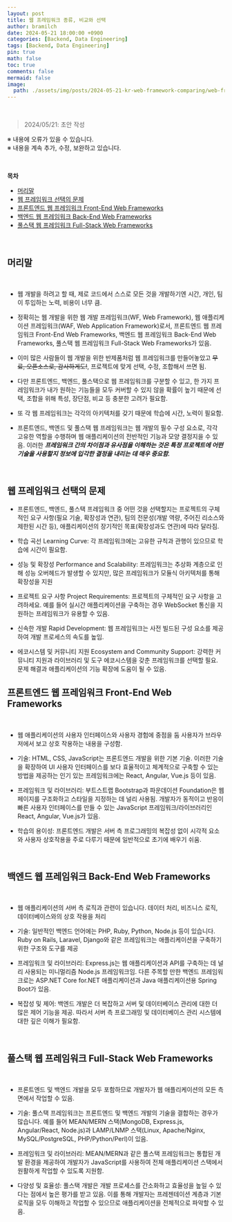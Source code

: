 ```yaml
---
layout: post
title: 웹 프레임워크 종류, 비교와 선택
author: bramilch
date: 2024-05-21 18:00:00 +0900
categories: [Backend, Data Engineering]
tags: [Backend, Data Engineering]
pin: true
math: false
toc: true
comments: false
mermaid: false
image:
  path: ./assets/img/posts/2024-05-21-kr-web-framework-comparing/web-frameworks-imagesjpg.jpg
---
```


<br>

> 2024/05/21: 초안 작성  
 
※ 내용에 오류가 있을 수 있습니다.  
※ 내용을 계속 추가, 수정, 보완하고 있습니다.  

<br>

**목차**

- [머리말](#머리말)
- [웹 프레임워크 선택의 문제](#웹-프레임워크-선택의-문제)
- [프론트엔드 웹 프레임워크 Front-End Web Frameworks](#프론트엔드-웹-프레임워크-front-end-web-frameworks)
- [백엔드 웹 프레임워크 Back-End Web Frameworks](#백엔드-웹-프레임워크-back-end-web-frameworks)
- [풀스택 웹 프레임워크 Full-Stack Web Frameworks](#풀스택-웹-프레임워크-full-stack-web-frameworks)

<br>

## 머리말

<br>

- 웹 개발을 하려고 할 때, 제로 코드에서 스스로 모든 것을 개발하기엔 시간, 개인, 팀이 투입하는 노력, 비용이 너무 큼.

- 정확히는 웹 개발을 위한 웹 개발 프레임워크(WF, Web Framework), 웹 애플리케이션 프레임워크(WAF, Web Application Framework)로서, 프론트엔드 웹 프레임워크 Front-End Web Frameworks, 백엔드 웹 프레임워크 Back-End Web Frameworks, 풀스택 웹 프레임워크 Full-Stack Web Frameworks가 있음.

-  이미 많은 사람들이 웹 개발을 위한 반제품처럼 웹 프레임워크를 만들어놓았고 ~~무료, 오픈소스로, 감사하게도!~~, 프로젝트에 맞게 선택, 수정, 조합해서 쓰면 됨.

- 다만 프론트엔드, 백엔드, 풀스택으로 웹 프레임워크를 구분할 수 있고, 한 가지 프레임워크가 내가 원하는 기능들을 모두 커버할 수 있지 않을 확률이 높기 때문에 선택, 조합을 위해 특성, 장단점, 비교 등 충분한 고려가 필요함.

- 또 각 웹 프레임워크는 각각의 아키텍처를 갖기 때문에 학습에 시간, 노력이 필요함.

- 프론트엔드, 백엔드 및 풀스택 웹 프레임워크는 웹 개발의 필수 구성 요소로, 각각 고유한 역할을 수행하며 웹 애플리케이션의 전반적인 기능과 모양 결정지을 수 있음. 이러한 ***프레임워크 간의 차이점과 유사점을 이해하는 것은 특정 프로젝트에 어떤 기술을 사용할지 정보에 입각한 결정을 내리는 데 매우 중요함.***

<br>

## 웹 프레임워크 선택의 문제

- 프론트엔드, 백엔드, 풀스택 프레임워크 중 어떤 것을 선택할지는 프로젝트의 구체적인 요구 사항(필요 기술, 확장성과 연관), 팀의 전문성(개발 역량, 주어진 리소스와 제한된 시간 등), 애플리케이션의 장기적인 목표(확장성과도 연관)에 따라 달라짐. 

- 학습 곡선 Learning Curve: 각 프레임워크에는 고유한 규칙과 관행이 있으므로 학습에 시간이 필요함.

- 성능 및 확장성 Performance and Scalability: 프레임워크는 추상화 계층으로 인해 성능 오버헤드가 발생할 수 있지만, 많은 프레임워크가 모듈식 아키텍처를 통해 확장성을 지원

- 프로젝트 요구 사항 Project Requirements: 프로젝트의 구체적인 요구 사항을 고려하세요. 예를 들어 실시간 애플리케이션을 구축하는 경우 WebSocket 통신을 지원하는 프레임워크가 유용할 수 있음.

- 신속한 개발 Rapid Development: 웹 프레임워크는 사전 빌드된 구성 요소를 제공하여 개발 프로세스의 속도를 높임.

- 에코시스템 및 커뮤니티 지원 Ecosystem and Community Support: 강력한 커뮤니티 지원과 라이브러리 및 도구 에코시스템을 갖춘 프레임워크를 선택할 필요. 문제 해결과 애플리케이션의 기능 확장에 도움이 될 수 있음.


 ## 프론트엔드 웹 프레임워크 Front-End Web Frameworks

<br>

- 웹 애플리케이션의 사용자 인터페이스와 사용자 경험에 중점을 둠 사용자가 브라우저에서 보고 상호 작용하는 내용을 구성함.

- 기술: HTML, CSS, JavaScript는 프론트엔드 개발을 위한 기본 기술. 이러한 기술을 확장하여 UI 사용자 인터페이스를 보다 효율적이고 체계적으로 구축할 수 있는 방법을 제공하는 인기 있는 프레임워크에는 React, Angular, Vue.js 등이 있음.

- 프레임워크 및 라이브러리: 부트스트랩 Bootstrap과 파운데이션 Foundation은 웹 페이지를 구조화하고 스타일을 지정하는 데 널리 사용됨. 개발자가 동적이고 반응이 빠른 사용자 인터페이스를 만들 수 있는 JavaScript 프레임워크/라이브러리인 React, Angular, Vue.js가 있음.

- 학습의 용이성: 프론트엔드 개발은 서버 측 프로그래밍의 복잡성 없이 시각적 요소와 사용자 상호작용을 주로 다루기 때문에 일반적으로 초기에 배우기 쉬움.

<br>

## 백엔드 웹 프레임워크 Back-End Web Frameworks

<br>


- 웹 애플리케이션의 서버 측 로직과 관련이 있습니다. 데이터 처리, 비즈니스 로직, 데이터베이스와의 상호 작용을 처리

- 기술: 일반적인 백엔드 언어에는 PHP, Ruby, Python, Node.js 등이 있습니다. Ruby on Rails, Laravel, Django와 같은 프레임워크는 애플리케이션을 구축하기 위한 구조와 도구를 제공

- 프레임워크 및 라이브러리: Express.js는 웹 애플리케이션과 API를 구축하는 데 널리 사용되는 미니멀리즘 Node.js 프레임워크임. 다른 주목할 만한 백엔드 프레임워크로는 ASP.NET Core for.NET 애플리케이션과 Java 애플리케이션용 Spring Boot가 있음.

- 복잡성 및 제어: 백엔드 개발은 더 복잡하고 서버 및 데이터베이스 관리에 대한 더 많은 제어 기능을 제공. 따라서 서버 측 프로그래밍 및 데이터베이스 관리 시스템에 대한 깊은 이해가 필요함.

<br>

## 풀스택 웹 프레임워크 Full-Stack Web Frameworks

<br>

- 프론트엔드 및 백엔드 개발을 모두 포함하므로 개발자가 웹 애플리케이션의 모든 측면에서 작업할 수 있음.

- 기술: 풀스택 프레임워크는 프론트엔드 및 백엔드 개발의 기술을 결합하는 경우가 많습니다. 예를 들어 MEAN/MERN 스택(MongoDB, Express.js, Angular/React, Node.js)과 LAMP/LNMP 스택(Linux, Apache/Nginx, MySQL/PostgreSQL, PHP/Python/Perl)이 있음.

- 프레임워크 및 라이브러리: MEAN/MERN과 같은 풀스택 프레임워크는 통합된 개발 환경을 제공하여 개발자가 JavaScript를 사용하여 전체 애플리케이션 스택에서 원활하게 작업할 수 있도록 지원함.

- 다양성 및 효율성: 풀스택 개발은 개발 프로세스를 간소화하고 효율성을 높일 수 있다는 점에서 높은 평가를 받고 있음. 이를 통해 개발자는 프레젠테이션 계층과 기본 로직을 모두 이해하고 작업할 수 있으므로 애플리케이션을 전체적으로 파악할 수 있음.




